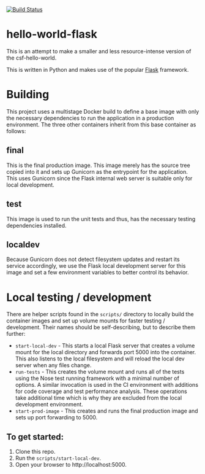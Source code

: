 [![Build Status](https://ghenkins.bigdatalab.ibm.com/job/Watson-Continuous-Delivery/job/hello-world-flask/job/master/badge/icon)](https://ghenkins.bigdatalab.ibm.com/job/Watson-Continuous-Delivery/job/hello-world-flask/job/master/)

# hello-world-flask

This is an attempt to make a smaller and less resource-intense version of the
csf-hello-world.

This is written in Python and makes use of the popular
[Flask](http://flask.pocoo.org/) framework.

# Building
This project uses a multistage Docker build to define a base image with only
the necessary dependencies to run the application in a production environment.
The three other containers inherit from this base container as follows:

## final
This is the final production image. This image merely has the source tree
copied into it and sets up Gunicorn as the entrypoint for the application. This
uses Gunicorn since the Flask internal web server is suitable only for local
development.

## test
This image is used to run the unit tests and thus, has the necessary testing
dependencies installed.

## localdev
Because Gunicorn does not detect filesystem updates and restart its service
accordingly, we use the Flask local development server for this image and set
a few environment variables to better control its behavior.

# Local testing / development

There are helper scripts found in the `scripts/` directory to locally build the
container images and set up volume mounts for faster testing / development.
Their names should be self-describing, but to describe them further:

- `start-local-dev` - This starts a local Flask server that creates a volume
  mount for the local directory and forwards port 5000 into the container. This
  also listens to the local filesystem and will reload the local dev server
  when any files change.
- `run-tests` - This creates the volume mount and runs all of the tests using
  the Nose test running framework with a minimal number of options. A similar
  invocation is used in the CI environment with additions for code coverage and
  test performance analysis. These operations take additional time which is why
  they are excluded from the local development environment.
- `start-prod-image` - This creates and runs the final production image and
  sets up port forwarding to 5000.

## To get started:

1. Clone this repo.
2. Run the `scripts/start-local-dev`.
3. Open your browser to http://localhost:5000.
